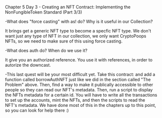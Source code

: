 Chapter 5 Day 3 - Creating an NFT Contract: Implementing the NonFungibleToken Standard (Part 3/3)

-What does "force casting" with as! do? Why is it useful in our Collection?

It brings get a generic NFT type to become a specfic NFT type. We don't want just any type of NFT in our collection, 
we only want CryptoPoops NFTs, so we need to make sure of this using force casting.

-What does auth do? When do we use it?

It give you an authorized reference. You use it with references, in order to autorize the downcast.

-This last quest will be your most difficult yet. Take this contract:
and add a function called borrowAuthNFT just like we did in the section called "The Problem" above. 
Then, find a way to make it publically accessible to other people so they can read our NFT's metadata. 
Then, run a script to display the NFTs metadata for a certain id.
You will have to write all the transactions to set up the accounts, mint the NFTs, and then the scripts to read the NFT's metadata. 
We have done most of this in the chapters up to this point, so you can look for help there :)


